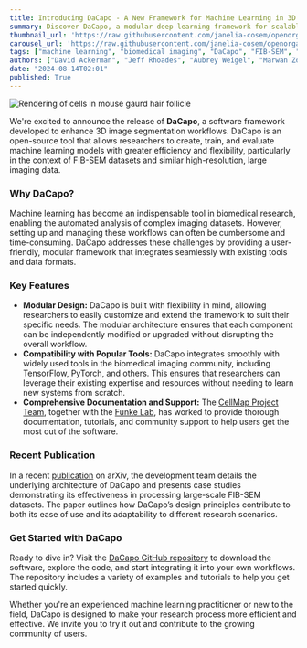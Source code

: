 ```yaml
--- 
title: Introducing DaCapo - A New Framework for Machine Learning in 3D Image Segmentation
summary: Discover DaCapo, a modular deep learning framework for scalable 3D image segmentation  
thumbnail_url: 'https://raw.githubusercontent.com/janelia-cosem/openorganelle-blog/main/assets/dacapo-banner.png'
carousel_url: 'https://raw.githubusercontent.com/janelia-cosem/openorganelle-blog/main/assets/dacapo-banner.png'
tags: ["machine learning", "biomedical imaging", "DaCapo", "FIB-SEM", "open-source software"]
authors: ["David Ackerman", "Jeff Rhoades", "Aubrey Weigel", "Marwan Zouinkhi"]
date: "2024-08-14T02:01"
published: True
---
```

![Rendering of cells in mouse gaurd hair follicle](https://raw.githubusercontent.com/janelia-cosem/openorganelle-blog/main/assets/dacapo-1.png)

We're excited to announce the release of **DaCapo**, a software framework developed to enhance 3D image segmentation workflows. DaCapo is an open-source tool that allows researchers to create, train, and evaluate machine learning models with greater efficiency and flexibility, particularly in the context of FIB-SEM datasets and similar high-resolution, large imaging data.

### Why DaCapo?

Machine learning has become an indispensable tool in biomedical research, enabling the automated analysis of complex imaging datasets. However, setting up and managing these workflows can often be cumbersome and time-consuming. DaCapo addresses these challenges by providing a user-friendly, modular framework that integrates seamlessly with existing tools and data formats.

### Key Features

- **Modular Design:** DaCapo is built with flexibility in mind, allowing researchers to easily customize and extend the framework to suit their specific needs. The modular architecture ensures that each component can be independently modified or upgraded without disrupting the overall workflow.
- **Compatibility with Popular Tools:** DaCapo integrates smoothly with widely used tools in the biomedical imaging community, including TensorFlow, PyTorch, and others. This ensures that researchers can leverage their existing expertise and resources without needing to learn new systems from scratch.
- **Comprehensive Documentation and Support:** The [CellMap Project Team](https://www.janelia.org/project-team/cellmap), together with the [Funke Lab](https://www.janelia.org/lab/funke-lab), has worked to provide thorough documentation, tutorials, and community support to help users get the most out of the software.

### Recent Publication

In a recent [publication](https://arxiv.org/abs/2408.02834) on arXiv, the development team details the underlying architecture of DaCapo and presents case studies demonstrating its effectiveness in processing large-scale FIB-SEM datasets. The paper outlines how DaCapo’s design principles contribute to both its ease of use and its adaptability to different research scenarios.

### Get Started with DaCapo

Ready to dive in? Visit the [DaCapo GitHub repository](https://github.com/janelia-cellmap/dacapo) to download the software, explore the code, and start integrating it into your own workflows. The repository includes a variety of examples and tutorials to help you get started quickly.

Whether you're an experienced machine learning practitioner or new to the field, DaCapo is designed to make your research process more efficient and effective. We invite you to try it out and contribute to the growing community of users.
